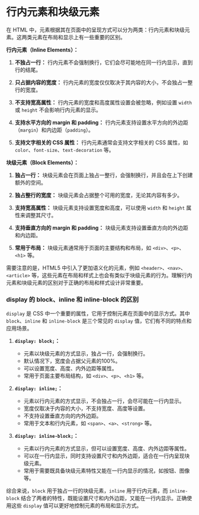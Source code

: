 # 行内元素和块级元素

在 HTML 中，元素根据其在页面中的呈现方式可以分为两类：行内元素和块级元素。这两类元素在布局和显示上有一些重要的区别。

**行内元素（Inline Elements）：**

1. **不独占一行：** 行内元素不会强制换行，它们会尽可能地在同一行内显示，直到行的结尾。

2. **只占据内容的宽度：** 行内元素的宽度仅仅取决于其内容的大小，不会独占一整行的宽度。

3. **不支持宽高属性：** 行内元素的宽度和高度属性设置会被忽略，例如设置 `width` 或 `height` 不会影响行内元素的显示。

4. **支持水平方向的 margin 和 padding：** 行内元素支持设置水平方向的外边距（`margin`）和内边距（`padding`）。

5. **支持文字相关的 CSS 属性：** 行内元素通常会支持文字相关的 CSS 属性，如 `color`、`font-size`、`text-decoration` 等。

**块级元素（Block Elements）：**

1. **独占一行：** 块级元素会在页面上独占一整行，会强制换行，并且会在上下创建额外的空间。

2. **独占整行的宽度：** 块级元素会占据整个可用的宽度，无论其内容有多少。

3. **支持宽高属性：** 块级元素支持设置宽度和高度，可以使用 `width` 和 `height` 属性来调整其尺寸。

4. **支持垂直方向的 margin 和 padding：** 块级元素支持设置垂直方向的外边距和内边距。

5. **常用于布局：** 块级元素通常用于页面的主要结构和布局，如 `<div>`、`<p>`、`<h1>` 等。

需要注意的是，HTML5 中引入了更加语义化的元素，例如 `<header>`、`<nav>`、`<article>` 等，这些元素在布局和样式上也会有类似于块级元素的行为。理解行内元素和块级元素的区别对于正确的布局和样式设计非常重要。

### display 的 block、inline 和 inline-block 的区别

`display` 是 CSS 中一个重要的属性，它用于控制元素在页面中的显示方式。其中 `block`、`inline` 和 `inline-block` 是三个常见的 `display` 值，它们有不同的特点和应用场景。

1. **`display: block;`：**
   - 元素以块级元素的方式显示，独占一行，会强制换行。
   - 默认情况下，宽度会占据父元素的100%。
   - 可以设置宽度、高度、内外边距等属性。
   - 常用于页面主要布局结构，如 `<div>`、`<p>`、`<h1>` 等。

2. **`display: inline;`：**
   - 元素以行内元素的方式显示，不会独占一行，会尽可能在一行内显示。
   - 宽度仅取决于内容的大小，不支持宽度、高度等设置。
   - 不支持设置垂直方向的内外边距。
   - 常用于文本和行内元素，如 `<span>`、`<a>`、`<strong>` 等。

3. **`display: inline-block;`：**
   - 元素以行内元素的方式显示，但可以设置宽度、高度、内外边距等属性。
   - 可以在一行内显示，同时支持设置尺寸和内外边距，适合在一行内呈现块级元素。
   - 常用于需要既具备块级元素特性又能在一行内显示的情况，如按钮、图像等。

综合来说，`block` 用于独占一行的块级元素，`inline` 用于行内元素，而 `inline-block` 结合了两者的特性，既能设置尺寸和内外边距，又能在一行内显示。正确使用这些 `display` 值可以更好地控制元素的布局和显示方式。
